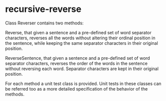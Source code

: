 # recursive-reverse
Class Reverser contains two methods:

Reverse, that given a sentence and a pre-defined set of word separator characters, 
reverses all the words without altering their ordinal position in the sentence, while keeping the same separator characters 
in their original position.

ReverseSentence, that given a sentence and a pre-defined set of word separator characters, 
reverses the order of the words in the sentence without reversing each word.
Separator characters are kept in their original position.

For each method a unit test class is provided. Unit tests in these classes can be referred too 
as a more detailed specification of the behavior of the methods.
